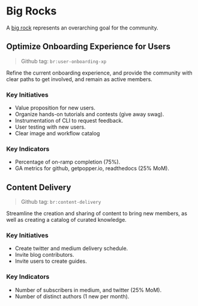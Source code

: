 # Big Rocks

A [big rock](https://www.jonobacon.com/resources/samplebigrocks/) 
represents an overarching goal for the community.

## Optimize Onboarding Experience for Users

> Github tag: `br:user-onboarding-xp`

Refine the current onboarding experience, and provide the community 
with clear paths to get involved, and remain as active members.

### Key Initiatives

  * Value proposition for new users.
  * Organize hands-on tutorials and contests (give away swag).
  * Instrumentation of CLI to request feedback.
  * User testing with new users.
  * Clear image and workflow catalog

### Key Indicators

  * Percentage of on-ramp completion (75%).
  * GA metrics for github, getpopper.io, readthedocs (25% MoM).

## Content Delivery

> Github tag: `br:content-delivery`

Streamline the creation and sharing of content to bring new members, 
as well as creating a catalog of curated knowledge.

### Key Initiatives

  * Create twitter and medium delivery schedule.
  * Invite blog contributors.
  * Invite users to create guides.

### Key Indicators

  * Number of subscribers in medium, and twitter (25% MoM).
  * Number of distinct authors (1 new per month).
